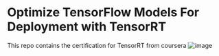# Optimize TensorFlow Models For Deployment with TensorRT
This repo contains the certification for TensorRT from coursera
![image](https://user-images.githubusercontent.com/23414920/179737170-2c6ed5ab-0e48-4aad-83fa-f0b9db733913.png)
